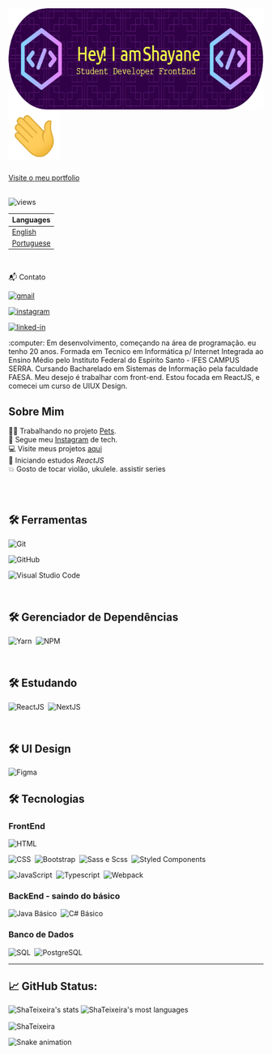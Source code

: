 <img align="right" height="200rem" src="./.github/profile-github.png" alt="apresentação pessoal"/>

<br/>

<h1 align="left"><img src="https://raw.githubusercontent.com/ABSphreak/ABSphreak/master/gifs/Hi.gif" height="100px"></h1>
</h1>
<a href="https://shateixeira.github.io/">Visite o meu portfolio</a>

<br/>
<br />

 ![views](https://estruyf-github.azurewebsites.net/api/VisitorHit?user=ShaTeixeira&repo=ShaTeixera&countColorcountColor)

|   Languages   |
|-----------|
|[English](README.md)| 
|[Portuguese](readme_ptBR.md)| 

<br />

📬 Contato

[![gmail](https://img.shields.io/badge/Gmail-D14836?style=for-the-badge&logo=Gmail&logoColor=white)](mailto:mailto:shayaneteixeira@gmail.com)

[![instagram](https://img.shields.io/badge/Instagram-E4405F?style=for-the-badge&logo=instagram&logoColor=white)](https://www.instagram.com/shay_teixeir02/)

[![linked-in](https://img.shields.io/badge/Linkedin-0077B5?style=for-the-badge&logo=LinkedIn&logoColor=white)](https://www.linkedin.com/in/shayane-teixeira-4520b2196/)


<p align="left"> 
  :computer: Em desenvolvimento, começando na área de programação. eu tenho 20 anos.  Formada em Tecnico em Informática p/ Internet Integrada ao Ensino Médio pelo Instituto Federal do Espírito Santo - IFES CAMPUS SERRA. Cursando Bacharelado em Sistemas de Informação pela faculdade FAESA. Meu desejo é trabalhar  com front-end. Estou focada em ReactJS, e comecei um curso de UIUX Design.
</p>

<!-- About -->

## Sobre Mim 
  👩‍🎓 Trabalhando no projeto [Pets](https://github.com/ShaTeixeira/pets).
  <br />
  🔆 Segue meu [Instagram](https://www.instagram.com/byte__dev/) de tech. 
  <br />
  💻 Visite meus projetos [aqui](https://github.com/ShaTeixeira?tab=repositories)
  <br />
  🔷 Iniciando estudos *ReactJS*
  <br />
  💥 Gosto de tocar violão, ukulele. assistir series
  
<br><br>

## 🛠 Ferramentas
![Git](https://img.shields.io/badge/-Git-B03624?style=for-the-badge&logo=GIT&logoColor=git)&nbsp;

![GitHub](https://img.shields.io/badge/-GitHub-D14836?style=for-the-badge&logo=GITHUB&logoColor=github)&nbsp;

![Visual Studio Code](https://img.shields.io/badge/-Visual%20Studio%20Code-2C8EBB?style=for-the-badge&logo=Visual-Studio-Code&logoColor=vscode)&nbsp;

<br>

## 🛠 Gerenciador de Dependências
![Yarn](https://img.shields.io/badge/-Yarn-05122A?style=for-the-badge&logo=Yarn&logoColor=Yarn)&nbsp;
![NPM](https://img.shields.io/badge/-NPM-D14836?style=for-the-badge&logo=NPM&logoColor=NPM)&nbsp;

<br>

## 🛠 Estudando
![ReactJS](https://img.shields.io/badge/React-05122A?style=for-the-badge&logo=React&logoColor=React)&nbsp;
![NextJS](https://img.shields.io/badge/next-05122A?style=for-the-badge&logo=next&logoColor=next)&nbsp;

<br>

## 🛠 UI Design

![Figma](https://img.shields.io/badge/-Figma-05122A?style=for-the-badge&logo=Figma&logoColor=Figma)&nbsp;

## 🛠 Tecnologias

### FrontEnd
![HTML](https://img.shields.io/badge/-HTML-05122A?style=for-the-badge&logo=HTML5&logoColor=html)&nbsp;

![CSS](https://img.shields.io/badge/-CSS-05122A?style=for-the-badge&logo=CSS3&logoColor=css)&nbsp;
![Bootstrap](https://img.shields.io/badge/-Bootstrap-05122A?style=for-the-badge&logo=Bootstrap&logoColor=Bootstrap)&nbsp;
![Sass e Scss](https://img.shields.io/badge/-Sass-05122A?style=for-the-badge&logo=Sass&logoColor=Sass)&nbsp;
![Styled Components](https://img.shields.io/badge/-styledcomponents-05122A?style=for-the-badge&logo=styledcomponents&logoColor=styledcomponents)&nbsp;
<!--![Less](https://img.shields.io/badge/-Less-05122A?style=for-the-badge&logo=Less&logoColor=Less)&nbsp;-->

![JavaScript](https://img.shields.io/badge/-JavaScript-05122A?style=for-the-badge&logo=JAVASCRIPT&logoColor=javascript)&nbsp;
![Typescript](https://img.shields.io/badge/-Typescript-05122A?style=for-the-badge&logo=Typescript&logoColor=Typescript)&nbsp;
![Webpack](https://img.shields.io/badge/-Webpack-05122A?style=for-the-badge&logo=Webpack&logoColor=Webpack)&nbsp;

### BackEnd - saindo do básico
![Java Básico](https://img.shields.io/badge/-Java-D14836?style=for-the-badge&logo=Java&logoColor=java)&nbsp;
![C# Básico](https://img.shields.io/badge/C%23-239120?style=for-the-badge&logo=c-sharp&logoColor=white)&nbsp;

### Banco de Dados 
![SQL](https://img.shields.io/badge/-SQL-05122A?style=for-the-badge&logo=mySQL&logoColor=SQL)&nbsp;
![PostgreSQL](https://img.shields.io/badge/-PostgreSQL-05122A?style=for-the-badge&logo=PostgreSQL&logoColor=PostgreSQL)&nbsp;
<!--![MongoDB](https://img.shields.io/badge/-MongoDB-05122A?style=for-the-badge&logo=MongoDB&logoColor=MongoDB)&nbsp;-->

---

## 📈 GitHub Status:

<p align="left">
<img width="500em" src="https://github-readme-stats.vercel.app/api?username=ShaTeixeira&show_icons=true&theme=vision-friendly-dark" alt="ShaTeixeira's stats"/>
<img width="500em" src="https://github-readme-stats.vercel.app/api/top-langs/?username=ShaTeixeira&layout=compact&theme=vision-friendly-dark" alt="ShaTeixeira's most languages"/>
<p><img align="center" src="https://github-readme-streak-stats.herokuapp.com/?user=ShaTeixeira&theme=tokyonight" alt="ShaTeixeira" /></p>
 
![Snake animation](https://github.com/ShaTeixera/ShaTeixera/blob/output/github-contribution-grid-snake.svg)
